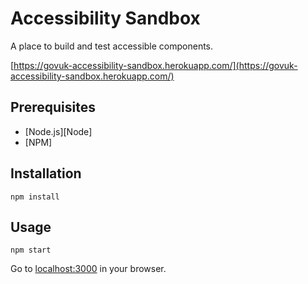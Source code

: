 # Accessibility Sandbox

A place to build and test accessible components.

[https://govuk-accessibility-sandbox.herokuapp.com/](https://govuk-accessibility-sandbox.herokuapp.com/)

## Prerequisites
* [Node.js][Node]
* [NPM]

## Installation
```
npm install
```

## Usage
```
npm start
```

Go to [localhost:3000](http://localhost:3000) in your browser.